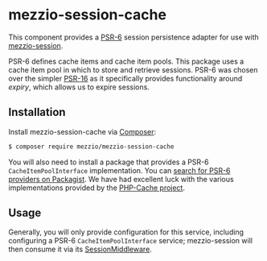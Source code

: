 # mezzio-session-cache

This component provides a [PSR-6](https://www.php-fig.org/psr/psr-6/) session
persistence adapter for use with [mezzio-session](https://docs.mezzio.dev/mezzio-session/).

PSR-6 defines cache items and cache item pools. This package uses a cache item
pool in which to store and retrieve sessions. PSR-6 was chosen over the simpler
[PSR-16](https://www.php-fig.org/psr/psr-16/) as it specifically provides
functionality around _expiry_, which allows us to expire sessions.

## Installation

Install mezzio-session-cache via [Composer](https://getcomposer.org/):

```bash
$ composer require mezzio/mezzio-session-cache
```

You will also need to install a package that provides a PSR-6
`CacheItemPoolInterface` implementation. You can [search for PSR-6 providers on
Packagist](https://packagist.org/providers/psr/cache-implementation). We have
had excellent luck with the various implementations provided by the [PHP-Cache
project](http://www.php-cache.com/en/latest/).

## Usage

Generally, you will only provide configuration for this service, including
configuring a PSR-6 `CacheItemPoolInterface` service; mezzio-session
will then consume it via its [SessionMiddleware](https://docs.mezzio.dev/mezzio-session/middleware/).
